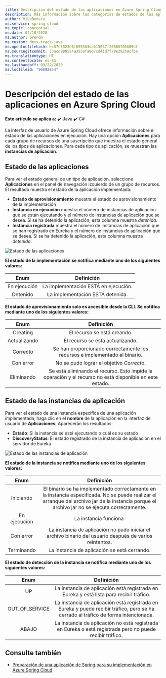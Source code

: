 ```yaml
---
title: Descripción del estado de las aplicaciones en Azure Spring Cloud
description: Más información sobre las categorías de estados de las aplicaciones en Azure Spring Cloud
author: MikeDodaro
ms.service: spring-cloud
ms.topic: conceptual
ms.date: 04/10/2020
ms.author: brendm
ms.custom: devx-track-java
ms.openlocfilehash: ec87c5523d6f608363ca615037f20365705609df
ms.sourcegitcommit: 53acd9895a4a395efa6d7cd41d7f78e392b9cfbe
ms.translationtype: HT
ms.contentlocale: es-ES
ms.lasthandoff: 09/22/2020
ms.locfileid: "90892854"
---
```

# <a name="understanding-app-status-in-azure-spring-cloud"></a>Descripción del estado de las aplicaciones en Azure Spring Cloud

**Este artículo se aplica a:** ✔️ Java ✔️ C#

La interfaz de usuario de Azure Spring Cloud ofrece información sobre el estado de las aplicaciones en ejecución.  Hay una opción **Aplicaciones** para cada grupo de recursos de una suscripción que muestra el estado general de los tipos de aplicaciones.  Para cada tipo de aplicación, se muestran las **instancias de aplicación**.

## <a name="apps-status"></a>Estado de las aplicaciones
Para ver el estado general de un tipo de aplicación, seleccione **Aplicaciones** en el panel de navegación izquierdo de un grupo de recursos. El resultado muestra el estado de la aplicación implementada:

* **Estado de aprovisionamiento** muestra el estado de aprovisionamiento de la implementación
* **Instancia en ejecución** muestra el número de instancias de aplicación que se están ejecutando y el número de instancias de aplicación que se desea. Si se ha detenido la aplicación, esta columna muestra *detenida*.
* **Instancia registrada** muestra el número de instancias de aplicación que se han registrado en Eureka y el número de instancias de aplicación que se desea. Si se ha detenido la aplicación, esta columna muestra *detenida*.


 ![Estado de las aplicaciones](media/spring-cloud-concept-app-status/apps-ui-status.png)

**El estado de la implementación se notifica mediante uno de los siguientes valores:**

| Enum | Definición |
|:--:|:----------------:|
| En ejecución | La implementación ESTÁ en ejecución. |
| Detenido | La implementación ESTÁ detenida. |

**El estado de aprovisionamiento solo es accesible desde la CLI.  Se notifica mediante uno de los siguientes valores:**

| Enum | Definición |
|:--:|:----------------:|
| Creating | El recurso se está creando. |
| Actualizando | El recurso se está actualizando. |
| Correcto | Se han proporcionado correctamente los recursos e implementado el binario. |
| Con error | No se pudo lograr el objetivo *Correcto*. |
| Eliminando | Se está eliminando el recurso. Esto impide la operación y el recurso no está disponible en este estado. |

## <a name="app-instances-status"></a>Estado de las instancias de aplicación

Para ver el estado de una instancia específica de una aplicación implementada, haga clic en el **nombre** de la aplicación en la interfaz de usuario de **Aplicaciones**. Aparecerán los resultados:
* **Estado**: Si la instancia se está ejecutando o cuál es su estado
* **DiscoveryStatus**: El estado registrado de la instancia de aplicación en el servidor de Eureka

 ![Estado de las instancias de aplicación](media/spring-cloud-concept-app-status/apps-ui-instance-status.png)

**El estado de la instancia se notifica mediante uno de los siguientes valores:**

| Enum | Definición |
|:--:|:----------------:|
| Iniciando | El binario se ha implementado correctamente en la instancia especificada. No se puede realizar el arranque del archivo jar de la instancia porque el archivo jar no se ejecuta correctamente. |
| En ejecución | La instancia funciona. |
| Con error | La instancia de aplicación no pudo iniciar el archivo binario del usuario después de varios reintentos. |
| Terminando | La instancia de aplicación se está cerrando. |

**El estado de detección de la instancia se notifica mediante uno de los siguientes valores:**

| Enum | Definición |
|:--:|:----------------:|
| UP | La instancia de aplicación está registrada en Eureka y está lista para recibir tráfico. |
| OUT_OF_SERVICE | La instancia de aplicación está registrada en Eureka y puede recibir tráfico, pero se ha cerrado al tráfico de forma intencionada. |
| ABAJO | La instancia de aplicación no está registrada en Eureka o está registrada pero no puede recibir tráfico. |


## <a name="see-also"></a>Consulte también
* [Preparación de una aplicación de Spring para su implementación en Azure Spring Cloud](spring-cloud-tutorial-prepare-app-deployment.md)